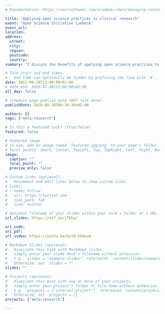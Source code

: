 ```yaml
---
# Documentation: https://sourcethemes.com/academic/docs/managing-content/

title: "Applying open science practices to clinical research"
event: "Open Science Initiative Luebeck"
event_url:
location: 
address:
  street:
  city:
  region:
  postcode:
  country:
summary: "I discuss the benefits of applying open science practices to clinical research, and how you can create openly available data sets that allow others to reproduce your results while maintaining participant privacy via synthetic datasets."

# Talk start and end times.
#   End time can optionally be hidden by prefixing the line with `#`.
date: 2021-06-26T12:00:00+02:00
# date_end: 2020-07-30T13:00:00+02:00
all_day: false

# Schedule page publish date (NOT talk date).
publishDate: 2020-08-30T00:34:30+02:00

authors: []
tags: ["meta-research"]

# Is this a featured talk? (true/false)
featured: false

# Featured image
# To use, add an image named `featured.jpg/png` to your page's folder. 
# Focal points: Smart, Center, TopLeft, Top, TopRight, Left, Right, BottomLeft, Bottom, BottomRight.
image:
  caption: ""
  focal_point: ""
  preview_only: false

# Custom links (optional).
#   Uncomment and edit lines below to show custom links.
# links:
# - name: Follow
#   url: https://twitter.com
#   icon_pack: fab
#   icon: twitter

# Optional filename of your slides within your talk's folder or a URL.
url_slides: https://osf.io/j7bhy/

url_code:
url_pdf:
url_video: https://youtu.be/Ait0-5G4nuA

# Markdown Slides (optional).
#   Associate this talk with Markdown slides.
#   Simply enter your slide deck's filename without extension.
#   E.g. `slides = "example-slides"` references `content/slides/example-slides.md`.
#   Otherwise, set `slides = ""`.
slides: ""

# Projects (optional).
#   Associate this post with one or more of your projects.
#   Simply enter your project's folder or file name without extension.
#   E.g. `projects = ["internal-project"]` references `content/project/deep-learning/index.md`.
#   Otherwise, set `projects = []`.
projects: ["meta-research"]

---
```

